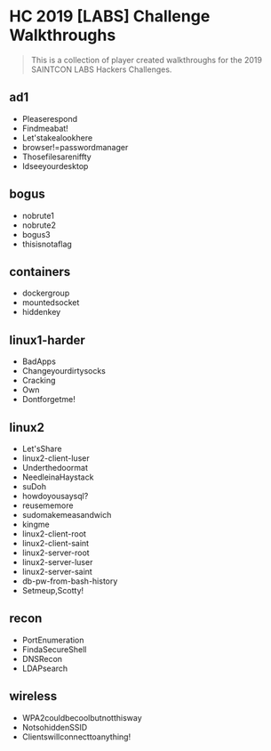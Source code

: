 # HC 2019 [LABS] Challenge Walkthroughs

> This is a collection of player created walkthroughs for the 2019 SAINTCON LABS Hackers Challenges.

##  ad1
 - Pleaserespond
 - Findmeabat!
 - Let'stakealookhere
 - browser!=passwordmanager
 - Thosefilesareniffty
 - Idseeyourdesktop

## bogus
 - nobrute1
 - nobrute2
 - bogus3
 - thisisnotaflag

## containers
 - dockergroup
 - mountedsocket
 - hiddenkey

## linux1-harder
 - BadApps
 - Changeyourdirtysocks
 - Cracking
 - Own
 - Dontforgetme!

## linux2
 - Let'sShare
 - linux2-client-luser
 - Underthedoormat
 - NeedleinaHaystack
 - suDoh
 - howdoyousaysql?
 - reusememore
 - sudomakemeasandwich
 - kingme
 - linux2-client-root
 - linux2-client-saint
 - linux2-server-root
 - linux2-server-luser
 - linux2-server-saint
 - db-pw-from-bash-history
 - Setmeup,Scotty!

## recon
 - PortEnumeration
 - FindaSecureShell
 - DNSRecon
 - LDAPsearch

## wireless
 - WPA2couldbecoolbutnotthisway
 - NotsohiddenSSID
 - Clientswillconnecttoanything!


